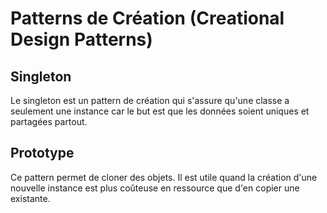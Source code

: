 # Patterns de Création (Creational Design Patterns)

## Singleton

Le singleton est un pattern de création qui s'assure qu'une classe a seulement une instance car le but est que les données soient uniques et partagées partout.

## Prototype

Ce pattern permet de cloner des objets.
Il est utile quand la création d'une nouvelle instance est plus coûteuse en ressource que d'en copier une existante.
